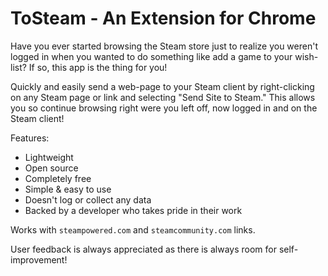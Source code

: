 # ToSteam - An Extension for Chrome
Have you ever started browsing the Steam store just to realize you weren't logged in when you wanted to do something like add a game to your wish-list? If so, this app is the thing for you!

Quickly and easily send a web-page to your Steam client by right-clicking on any Steam page or link and selecting "Send Site to Steam." This allows you so continue browsing right were you left off, now logged in and on the Steam client!

Features:
- Lightweight
- Open source
- Completely free
- Simple & easy to use
- Doesn't log or collect any data
- Backed by a developer who takes pride in their work

Works with `steampowered.com` and `steamcommunity.com` links.

User feedback is always appreciated as there is always room for self-improvement!
